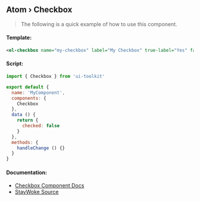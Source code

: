 Atom › Checkbox
---

> The following is a quick example of how to use this component.


#### Template:

```xml
<el-checkbox name="my-checkbox" label="My Checkbox" true-label="Yes" false-label="No" v-model="checked" @change="handleChange"></el-checkbox>
```


#### Script:

```js
import { Checkbox } from 'ui-toolkit'

export default {
  name: 'MyComponent',
  components: {
    Checkbox
  },
  data () {
    return {
      checked: false
    }
  },
  methods: {
    handleChange () {}
  }
}
```


#### Documentation:

* [Checkbox Component Docs](http://element.eleme.io/#/en-US/component/checkbox)
* [StayWoke Source](https://github.com/staywoke/ui-toolkit/tree/master/src/components/atoms/checkbox)
